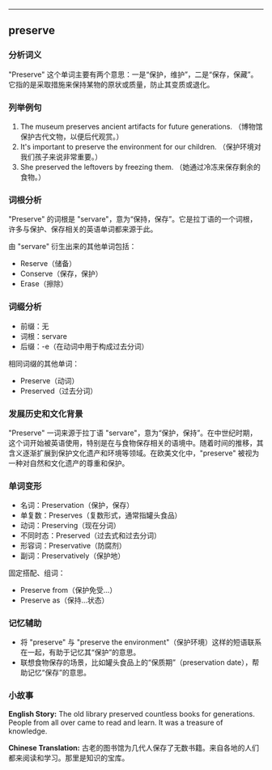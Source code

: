 
---------------
## preserve
### 分析词义
"Preserve" 这个单词主要有两个意思：一是“保护，维护”，二是“保存，保藏”。它指的是采取措施来保持某物的原状或质量，防止其变质或退化。

### 列举例句
1. The museum preserves ancient artifacts for future generations. （博物馆保护古代文物，以便后代观赏。）
2. It's important to preserve the environment for our children. （保护环境对我们孩子来说非常重要。）
3. She preserved the leftovers by freezing them. （她通过冷冻来保存剩余的食物。）

### 词根分析
"Preserve" 的词根是 "servare"，意为“保持，保存”。它是拉丁语的一个词根，许多与保护、保存相关的英语单词都来源于此。

由 "servare" 衍生出来的其他单词包括：
- Reserve（储备）
- Conserve（保存，保护）
- Erase（擦除）

### 词缀分析
- 前缀：无
- 词根：servare
- 后缀：-e（在动词中用于构成过去分词）

相同词缀的其他单词：
- Preserve（动词）
- Preserved（过去分词）

### 发展历史和文化背景
"Preserve" 一词来源于拉丁语 "servare"，意为“保护，保持”。在中世纪时期，这个词开始被英语使用，特别是在与食物保存相关的语境中。随着时间的推移，其含义逐渐扩展到保护文化遗产和环境等领域。在欧美文化中，"preserve" 被视为一种对自然和文化遗产的尊重和保护。

### 单词变形
- 名词：Preservation（保护，保存）
- 单复数：Preserves（复数形式，通常指罐头食品）
- 动词：Preserving（现在分词）
- 不同时态：Preserved（过去式和过去分词）
- 形容词：Preservative（防腐剂）
- 副词：Preservatively（保护地）

固定搭配、组词：
- Preserve from（保护免受...）
- Preserve as（保持...状态）

### 记忆辅助
- 将 "preserve" 与 "preserve the environment"（保护环境）这样的短语联系在一起，有助于记忆其“保护”的意思。
- 联想食物保存的场景，比如罐头食品上的“保质期”（preservation date），帮助记忆“保存”的意思。

### 小故事
**English Story:**
The old library preserved countless books for generations. People from all over came to read and learn. It was a treasure of knowledge.

**Chinese Translation:**
古老的图书馆为几代人保存了无数书籍。来自各地的人们都来阅读和学习。那里是知识的宝库。

